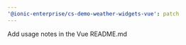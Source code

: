 ```yaml
---
'@ionic-enterprise/cs-demo-weather-widgets-vue': patch
---
```


Add usage notes in the Vue README.md
